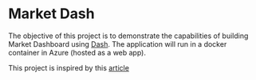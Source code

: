 # Market Dash

The objective of this project is to demonstrate the capabilities of building Market Dashboard using [Dash](https://plot.ly/dash/). The application will run in a docker container in Azure (hosted as a web app).

This project is inspired by this [article](https://www.phillipsj.net/posts/deploying-dash-to-azure-app-service/)